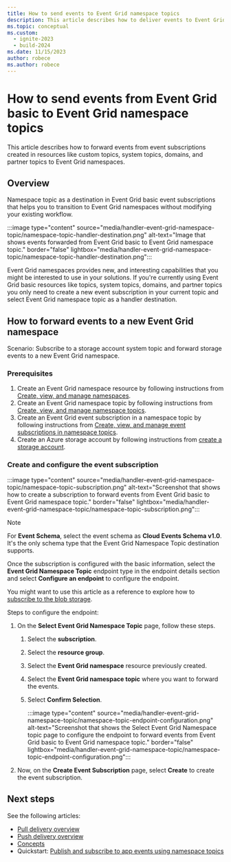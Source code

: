 ```yaml
---
title: How to send events to Event Grid namespace topics
description: This article describes how to deliver events to Event Grid namespace topics.
ms.topic: conceptual
ms.custom:
  - ignite-2023
  - build-2024
ms.date: 11/15/2023
author: robece
ms.author: robece
---
```


# How to send events from Event Grid basic to Event Grid namespace topics

This article describes how to forward events from event subscriptions created in resources like custom topics, system topics, domains, and partner topics to Event Grid namespaces.

## Overview

Namespace topic as a destination in Event Grid basic event subscriptions that helps you to transition to Event Grid namespaces without modifying your existing workflow.

:::image type="content" source="media/handler-event-grid-namespace-topic/namespace-topic-handler-destination.png" alt-text="Image that shows events forwarded from Event Grid basic to Event Grid namespace topic." border="false" lightbox="media/handler-event-grid-namespace-topic/namespace-topic-handler-destination.png":::

Event Grid namespaces provides new, and interesting capabilities that you might be interested to use in your solutions. If you're currently using Event Grid basic resources like topics, system topics, domains, and partner topics you only need to create a new event subscription in your current topic and select Event Grid namespace topic as a handler destination.

## How to forward events to a new Event Grid namespace

Scenario: Subscribe to a storage account system topic and forward storage events to a new Event Grid namespace.

### Prerequisites

1. Create an Event Grid namespace resource by following instructions from [Create, view, and manage namespaces](create-view-manage-namespaces.md).
1. Create an Event Grid namespace topic by following instructions from [Create, view, and manage namespace topics](create-view-manage-namespace-topics.md).
1. Create an Event Grid event subscription in a namespace topic by following instructions from [Create, view, and manage event subscriptions in namespace topics](create-view-manage-event-subscriptions.md).
1. Create an Azure storage account by following instructions from [create a storage account](blob-event-quickstart-portal.md#create-a-storage-account).

### Create and configure the event subscription

:::image type="content" source="media/handler-event-grid-namespace-topic/namespace-topic-subscription.png" alt-text="Screenshot that shows how to create a subscription to forward events from Event Grid basic to Event Grid namespace topic." border="false" lightbox="media/handler-event-grid-namespace-topic/namespace-topic-subscription.png":::

> [!NOTE]
> For **Event Schema**, select the event schema as **Cloud Events Schema v1.0**. It's the only schema type that the Event Grid Namespace Topic destination supports.

Once the subscription is configured with the basic information, select the **Event Grid Namespace Topic** endpoint type in the endpoint details section and select **Configure an endpoint** to configure the endpoint.

You might want to use this article as a reference to explore how to [subscribe to the blob storage](blob-event-quickstart-portal.md#subscribe-to-the-blob-storage).

Steps to configure the endpoint:

1. On the **Select Event Grid Namespace Topic** page, follow these steps.
    1. Select the **subscription**.
    1. Select the **resource group**.
    1. Select the **Event Grid namespace** resource previously created.
    1. Select the **Event Grid namespace topic** where you want to forward the events.
    1. Select **Confirm Selection**.

        :::image type="content" source="media/handler-event-grid-namespace-topic/namespace-topic-endpoint-configuration.png" alt-text="Screenshot that shows the Select Event Grid Namespace topic page to configure the endpoint to forward events from Event Grid basic to Event Grid namespace topic." border="false" lightbox="media/handler-event-grid-namespace-topic/namespace-topic-endpoint-configuration.png":::
1. Now, on the **Create Event Subscription** page, select **Create** to create the event subscription.

## Next steps

See the following articles:

- [Pull delivery overview](pull-delivery-overview.md)
- [Push delivery overview](push-delivery-overview.md)
- [Concepts](concepts.md)
- Quickstart: [Publish and subscribe to app events using namespace topics](publish-events-using-namespace-topics.md)
